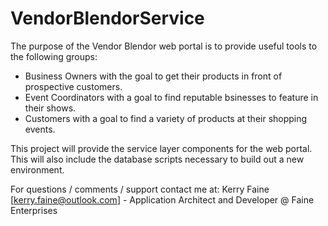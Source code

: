 # VendorBlendorService

The purpose of the Vendor Blendor web portal is to provide useful tools to the following groups: 
* Business Owners with the goal to get their products in front of prospective customers. 
* Event Coordinators with a goal to find reputable bsinesses to feature in their shows. 
* Customers with a goal to find a variety of products at their shopping events. 

This project will provide the service layer components for the web portal.  This will also include the database scripts necessary to build out a new environment.  

For questions / comments / support contact me at: Kerry Faine [kerry.faine@outlook.com] - Application Architect and Developer @ Faine Enterprises 
